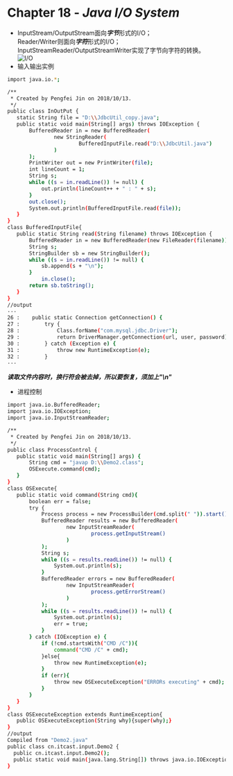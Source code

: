 # Chapter 18 - ***Java I/O System***  
*   InputStream/OutputStream面向***字节***形式的I/O；  
Reader/Writer则面向***字符***形式的I/O；  
InputStreamReader/OutputStreamWriter实现了字节向字符的转换。   
![I/O](https://timgsa.baidu.com/timg?image&quality=80&size=b9999_10000&sec=1539409667516&di=18ce4833ac01b021231cb790bb562d4a&imgtype=0&src=http%3A%2F%2Fimage.mamicode.com%2Finfo%2F201510%2F20180110170051259390.jpg)  
* 输入输出实例
 ```sh 
 import java.io.*;
 
 /**
  * Created by Pengfei Jin on 2018/10/13.
  */
 public class InOutPut {
 	static String file = "D:\\JdbcUtil_copy.java";
 	public static void main(String[] args) throws IOException {
 		BufferedReader in = new BufferedReader(
 				new StringReader(
 						BufferedInputFile.read("D:\\JdbcUtil.java")
 				)
 		);
 		PrintWriter out = new PrintWriter(file);
 		int lineCount = 1;
 		String s;
 		while ((s = in.readLine()) != null) {
 			out.println(lineCount++ + " : " + s);
 		}
 		out.close();
 		System.out.println(BufferedInputFile.read(file));
 	}
 }
 class BufferedInputFile{
 	public static String read(String filename) throws IOException {
 		BufferedReader in = new BufferedReader(new FileReader(filename));
 		String s;
 		StringBuilder sb = new StringBuilder();
 		while ((s = in.readLine()) != null) {
 			sb.append(s + "\n");
 		}
 			in.close();
 		return sb.toString();
 	}
 }
 //output  
···
26 : 	public static Connection getConnection() {
27 : 		try {
28 : 			Class.forName("com.mysql.jdbc.Driver");
29 : 			return DriverManager.getConnection(url, user, password);
30 : 		} catch (Exception e) {
31 : 			throw new RuntimeException(e);
32 : 		}
···
```  
***读取文件内容时，换行符会被去掉，所以要恢复，须加上"\n"***   
 * 进程控制   
 ```sh 
 import java.io.BufferedReader;
 import java.io.IOException;
 import java.io.InputStreamReader;
 
 /**
  * Created by Pengfei Jin on 2018/10/13.
  */
 public class ProcessControl {
 	public static void main(String[] args) {
 		String cmd = "javap D:\\Demo2.class";
 		OSExecute.command(cmd);
 	}
 }
 class OSExecute{
 	public static void command(String cmd){
 		boolean err = false;
 		try {
 			Process process = new ProcessBuilder(cmd.split(" ")).start();
 			BufferedReader results = new BufferedReader(
 					new InputStreamReader(
 							process.getInputStream()
 					)
 			);
 			String s;
 			while ((s = results.readLine()) != null) {
 				System.out.println(s);
 			}
 			BufferedReader errors = new BufferedReader(
 					new InputStreamReader(
 							process.getErrorStream()
 					)
 			);
 			while ((s = results.readLine()) != null) {
 				System.out.println(s);
 				err = true;
 			}
 		} catch (IOException e) {
 			if (!cmd.startsWith("CMD /C")){
 			    command("CMD /C" + cmd);
 			}else{
 				throw new RuntimeException(e);
 			}
 			if (err){
 			    throw new OSExecuteException("ERRORs executing" + cmd);
 			}
 		}
 	}
 }
 class OSExecuteException extends RuntimeException{
 	public OSExecuteException(String why){super(why);}
 }
 //output
 Compiled from "Demo2.java"
 public class cn.itcast.input.Demo2 {
   public cn.itcast.input.Demo2();
   public static void main(java.lang.String[]) throws java.io.IOException;
 }
 ```
 

